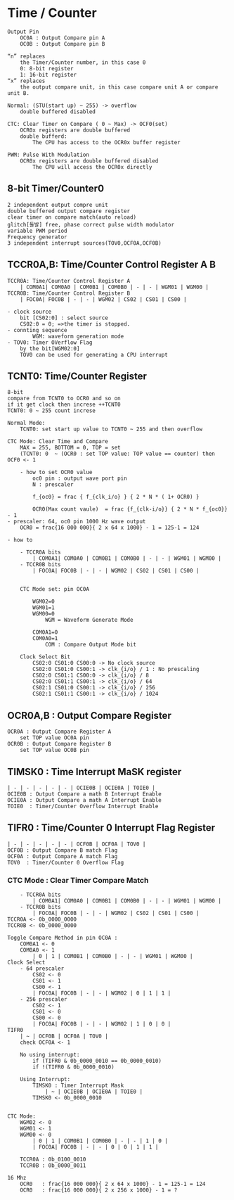 # Time / Counter 
    Output Pin
        OC0A : Output Compare pin A
        OC0B : Output Compare pin B 

    “n” replaces 
        the Timer/Counter number, in this case 0
        0: 8-bit register
        1: 16-bit register
    “x” replaces 
        the output compare unit, in this case compare unit A or compare unit B.

    Normal: (STU(start up) ~ 255) -> overflow
        double buffered disabled

    CTC: Clear Timer on Compare ( 0 ~ Max) -> OCF0(set)
        OCR0x registers are double buffered
        double bufferd:
            The CPU has access to the OCR0x buffer register

    PWM: Pulse With Modulation
        OCR0x registers are double buffered disabled
            The CPU will access the OCR0x directly

## 8-bit Timer/Counter0
    2 independent output compre unit
    double buffered output compare register
    clear timer on compare match(auto reload)
    glitch[돌발] free, phase correct pulse width modulator
    variable PWM period
    Frequency generator
    3 independent interrupt sources(TOV0,OCF0A,OCF0B)

## TCCR0A,B: Time/Counter Control Register A B
    TCCR0A: Time/Counter Control Register A
        | COM0A1| COM0A0 | COM0B1 | COM0B0 | - | - | WGM01 | WGM00 |
    TCCR0B: Time/Counter Control Register B
        | FOC0A| FOC0B | - | - | WGM02 | CS02 | CS01 | CS00 |

    - clock source
        bit [CS02:0] : select source
        CS02:0 = 0; =>the timer is stopped.
    - connting sequence
            WGM: waveform generation mode
    - TOV0: Timer OVerflow Flag 
        by the bit[WGM02:0]
        TOV0 can be used for generating a CPU interrupt

## TCNT0: Time/Counter Register
    8-bit
    compare from TCNT0 to OCR0 and so on
    if it get clock then increse ++TCNT0
    TCNT0: 0 ~ 255 count increse

    Normal Mode:
        TCNT0: set start up value to TCNT0 ~ 255 and then overflow

    CTC Mode: Clear Time and Compare
        MAX = 255, BOTTOM = 0, TOP = set
        (TCNT0: 0  ~ (OCR0 : set TOP value: TOP value == counter) then OCF0 <- 1

        - how to set OCR0 value
            oc0 pin : output wave port pin
            N : prescaler

            f_{oc0} = frac { f_{clk_i/o} } { 2 * N * ( 1+ OCR0) }

            OCR0(Max count vaule)  = frac {f_{clk-i/o}} { 2 * N * f_{oc0}} - 1
    - prescaler: 64, oc0 pin 1000 Hz wave output
        OCR0 = frac{16 000 000}{ 2 x 64 x 1000} - 1 = 125-1 = 124

    - how to 

        - TCCR0A bits
            | COM0A1| COM0A0 | COM0B1 | COM0B0 | - | - | WGM01 | WGM00 |
        - TCCR0B bits
            | FOC0A| FOC0B | - | - | WGM02 | CS02 | CS01 | CS00 |


        CTC Mode set: pin OC0A

            WGM02=0
            WGM01=1 
            WGM00=0
                WGM = Waveform Generate Mode

            COM0A1=0
            COM0A0=1
                COM : Compare Output Mode bit

        Clock Select Bit
            CS02:0 CS01:0 CS00:0 -> No clock source
            CS02:0 CS01:0 CS00:1 -> clk_{i/o} / 1 : No prescaling 
            CS02:0 CS01:1 CS00:0 -> clk_{i/o} / 8 
            CS02:0 CS01:1 CS00:1 -> clk_{i/o} / 64
            CS02:1 CS01:0 CS00:1 -> clk_{i/o} / 256
            CS02:1 CS01:1 CS00:1 -> clk_{i/o} / 1024

## OCR0A,B : Output Compare Register
    OCR0A : Output Compare Register A
        set TOP value OC0A pin
    OCR0B : Output Compare Register B
        set TOP value OC0B pin

## TIMSK0 : Time Interrupt MaSK register
    | - | - | - | - | - | OCIE0B | OCIE0A | TOIE0 |
    OCIE0B : Output Compare a math B Interrupt Enable
    OCIE0A : Output Compare a math A Interrupt Enable
    TOIE0  : Timer/Counter Overflow Interrupt Enable

## TIFR0 : Time/Counter 0 Interrupt Flag Register
    | - | - | - | - | - | OCF0B | OCF0A | TOV0 |
    OCF0B : Output Compare B match Flag
    OCF0A : Output Compare A match Flag
    TOV0  : Timer/Counter 0 Overflow Flag

### CTC Mode : Clear Timer Compare Match
        - TCCR0A bits
            | COM0A1| COM0A0 | COM0B1 | COM0B0 | - | - | WGM01 | WGM00 |
        - TCCR0B bits
            | FOC0A| FOC0B | - | - | WGM02 | CS02 | CS01 | CS00 |
    TCCR0A <- 0b_0000_0000
    TCCR0B <- 0b_0000_0000

    Toggle Compare Method in pin OC0A :
        COM0A1 <- 0
        COM0A0 <- 1
            | 0 | 1 | COM0B1 | COM0B0 | - | - | WGM01 | WGM00 |
    Clock Select
        - 64 prescaler
            CS02 <- 0 
            CS01 <- 1 
            CS00 <- 1 
            | FOC0A| FOC0B | - | - | WGM02 | 0 | 1 | 1 |
        - 256 prescaler
            CS02 <- 1 
            CS01 <- 0 
            CS00 <- 0 
            | FOC0A| FOC0B | - | - | WGM02 | 1 | 0 | 0 |
    TIFR0
        | ~ | OCF0B | OCF0A | TOV0 |
        check OCF0A <- 1

        No using interrupt:
            if (TIFR0 & 0b_0000_0010 == 0b_0000_0010)
            if !(TIFR0 & 0b_0000_0010)

        Using Interrupt:
            TIMSK0 : Timer Interrupt Mask
                | ~ | OCIE0B | OCIE0A | TOIE0 |
            TIMSK0 <- 0b_0000_0010


    CTC Mode:
        WGM02 <- 0
        WGM01 <- 1
        WGM00 <- 0
            | 0 | 1 | COM0B1 | COM0B0 | - | - | 1 | 0 |
            | FOC0A| FOC0B | - | - | 0 | 0 | 1 | 1 |

        TCCR0A : 0b_0100_0010
        TCCR0B : 0b_0000_0011

    16 Mhz
        OCR0   : frac{16 000 000}{ 2 x 64 x 1000} - 1 = 125-1 = 124
        OCR0   : frac{16 000 000}{ 2 x 256 x 1000} - 1 = ?
